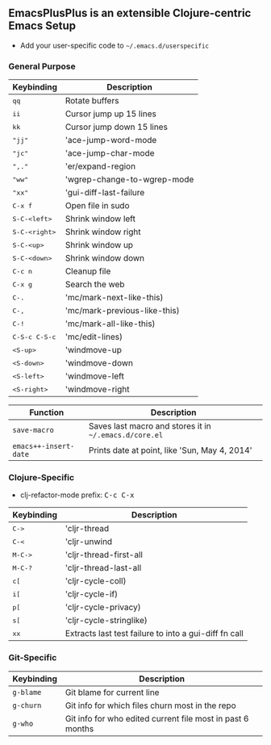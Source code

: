 EmacsPlusPlus is an extensible Clojure-centric Emacs Setup
----------------------------------------------

* Add your user-specific code to `~/.emacs.d/userspecific`

### General Purpose

Keybinding         | Description
-------------------|------------------------------------------------------------
<kbd>qq</kbd> | Rotate buffers
<kbd>ii</kbd> | Cursor jump up 15 lines
<kbd>kk</kbd> | Cursor jump down 15 lines
<kbd>"jj"</kbd> | 'ace-jump-word-mode
<kbd>"jc"</kbd> | 'ace-jump-char-mode
<kbd>",."</kbd> | 'er/expand-region
<kbd>"ww"</kbd> | 'wgrep-change-to-wgrep-mode
<kbd>"xx"</kbd> | 'gui-diff-last-failure
<kbd>C-x f</kbd> | Open file in sudo
<kbd>S-C-\<left\></kbd> | Shrink window left
<kbd>S-C-\<right\></kbd> | Shrink window right
<kbd>S-C-\<up\></kbd> | Shrink window up
<kbd>S-C-\<down\></kbd> | Shrink window down
<kbd>C-c n</kbd> | Cleanup file
<kbd>C-x g</kbd> | Search the web
<kbd>C-.</kbd> | 'mc/mark-next-like-this)
<kbd>C-,</kbd> | 'mc/mark-previous-like-this)
<kbd>C-!</kbd> | 'mc/mark-all-like-this)
<kbd>C-S-c C-S-c</kbd> | 'mc/edit-lines)
<kbd>\<S-up\></kbd>    | 'windmove-up
<kbd>\<S-down\></kbd>  | 'windmove-down
<kbd>\<S-left\></kbd>  | 'windmove-left
<kbd>\<S-right\></kbd> | 'windmove-right

Function        | Description
----------------|---------------------------------------------------------------
`save-macro` | Saves last macro and stores it in `~/.emacs.d/core.el`
`emacs++-insert-date` | Prints date at point, like 'Sun, May  4, 2014'

### Clojure-Specific

* clj-refactor-mode prefix: <kbd>C-c C-x</kbd>

Keybinding       | Description
----------------|---------------------------------------------------------------
<kbd>C-></kbd> | 'cljr-thread
<kbd>C-<</kbd> | 'cljr-unwind
<kbd>M-C-></kbd> | 'cljr-thread-first-all
<kbd>M-C-?</kbd> | 'cljr-thread-last-all
<kbd>c[</knd> | 'cljr-cycle-coll)
<kbd>i[</knd> | 'cljr-cycle-if)
<kbd>p[</knd> | 'cljr-cycle-privacy)
<kbd>s[</knd> | 'cljr-cycle-stringlike)
<kbd>xx</kbd> | Extracts last test failure to into a gui-diff fn call

### Git-Specific

Keybinding       | Description
----------------|---------------------------------------------------------------
`g-blame` | Git blame for current line
`g-churn` | Git info for which files churn most in the repo
`g-who`   | Git info for who edited current file most in past 6 months
